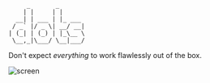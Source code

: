```
     _       _
    | |     | |
  __| | ___ | |_ ___
 / _` |/ _ \| __/ __|
| (_| | (_) | |_\__ \
 \__,_|\___/ \__|___/

```
Don't expect *everything* to work flawlessly out of the box.

![screen](https://u.teknik.io/T8Nxz.png)
